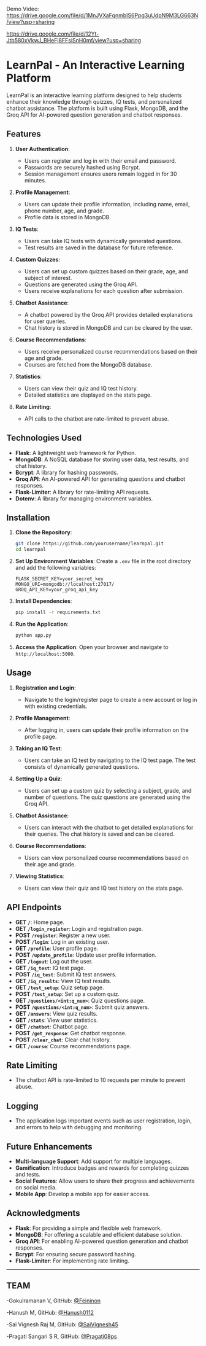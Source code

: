 Demo Video: 
https://drive.google.com/file/d/1MnJVXaFqnmbIS6Ppg3uUdpN9M3LG663N/view?usp=sharing 

https://drive.google.com/file/d/12Yt-Jtb580xVkwJ_BHeFj8FFsiSnH0mf/view?usp=sharing


# LearnPal - An Interactive Learning Platform

LearnPal is an interactive learning platform designed to help students enhance their knowledge through quizzes, IQ tests, and personalized chatbot assistance. The platform is built using Flask, MongoDB, and the Groq API for AI-powered question generation and chatbot responses.

## Features

1. **User Authentication**:
   - Users can register and log in with their email and password.
   - Passwords are securely hashed using Bcrypt.
   - Session management ensures users remain logged in for 30 minutes.

2. **Profile Management**:
   - Users can update their profile information, including name, email, phone number, age, and grade.
   - Profile data is stored in MongoDB.

3. **IQ Tests**:
   - Users can take IQ tests with dynamically generated questions.
   - Test results are saved in the database for future reference.

4. **Custom Quizzes**:
   - Users can set up custom quizzes based on their grade, age, and subject of interest.
   - Questions are generated using the Groq API.
   - Users receive explanations for each question after submission.

5. **Chatbot Assistance**:
   - A chatbot powered by the Groq API provides detailed explanations for user queries.
   - Chat history is stored in MongoDB and can be cleared by the user.

6. **Course Recommendations**:
   - Users receive personalized course recommendations based on their age and grade.
   - Courses are fetched from the MongoDB database.

7. **Statistics**:
   - Users can view their quiz and IQ test history.
   - Detailed statistics are displayed on the stats page.

8. **Rate Limiting**:
   - API calls to the chatbot are rate-limited to prevent abuse.

## Technologies Used

- **Flask**: A lightweight web framework for Python.
- **MongoDB**: A NoSQL database for storing user data, test results, and chat history.
- **Bcrypt**: A library for hashing passwords.
- **Groq API**: An AI-powered API for generating questions and chatbot responses.
- **Flask-Limiter**: A library for rate-limiting API requests.
- **Dotenv**: A library for managing environment variables.

## Installation

1. **Clone the Repository**:
   ```bash
   git clone https://github.com/yourusername/learnpal.git
   cd learnpal
   ```

2. **Set Up Environment Variables**:
   Create a `.env` file in the root directory and add the following variables:
   ```plaintext
   FLASK_SECRET_KEY=your_secret_key
   MONGO_URI=mongodb://localhost:27017/
   GROQ_API_KEY=your_groq_api_key
   ```

3. **Install Dependencies**:
   ```bash
   pip install -r requirements.txt
   ```

4. **Run the Application**:
   ```bash
   python app.py
   ```

5. **Access the Application**:
   Open your browser and navigate to `http://localhost:5000`.

## Usage

1. **Registration and Login**:
   - Navigate to the login/register page to create a new account or log in with existing credentials.

2. **Profile Management**:
   - After logging in, users can update their profile information on the profile page.

3. **Taking an IQ Test**:
   - Users can take an IQ test by navigating to the IQ test page. The test consists of dynamically generated questions.

4. **Setting Up a Quiz**:
   - Users can set up a custom quiz by selecting a subject, grade, and number of questions. The quiz questions are generated using the Groq API.

5. **Chatbot Assistance**:
   - Users can interact with the chatbot to get detailed explanations for their queries. The chat history is saved and can be cleared.

6. **Course Recommendations**:
   - Users can view personalized course recommendations based on their age and grade.

7. **Viewing Statistics**:
   - Users can view their quiz and IQ test history on the stats page.

## API Endpoints

- **GET `/`**: Home page.
- **GET `/login_register`**: Login and registration page.
- **POST `/register`**: Register a new user.
- **POST `/login`**: Log in an existing user.
- **GET `/profile`**: User profile page.
- **POST `/update_profile`**: Update user profile information.
- **GET `/logout`**: Log out the user.
- **GET `/iq_test`**: IQ test page.
- **POST `/iq_test`**: Submit IQ test answers.
- **GET `/iq_results`**: View IQ test results.
- **GET `/test_setup`**: Quiz setup page.
- **POST `/test_setup`**: Set up a custom quiz.
- **GET `/questions/<int:q_num>`**: Quiz questions page.
- **POST `/questions/<int:q_num>`**: Submit quiz answers.
- **GET `/answers`**: View quiz results.
- **GET `/stats`**: View user statistics.
- **GET `/chatbot`**: Chatbot page.
- **POST `/get_response`**: Get chatbot response.
- **POST `/clear_chat`**: Clear chat history.
- **GET `/course`**: Course recommendations page.

## Rate Limiting

- The chatbot API is rate-limited to 10 requests per minute to prevent abuse.

## Logging

- The application logs important events such as user registration, login, and errors to help with debugging and monitoring.

## Future Enhancements

- **Multi-language Support**: Add support for multiple languages.
- **Gamification**: Introduce badges and rewards for completing quizzes and tests.
- **Social Features**: Allow users to share their progress and achievements on social media.
- **Mobile App**: Develop a mobile app for easier access.

## Acknowledgments

- **Flask**: For providing a simple and flexible web framework.
- **MongoDB**: For offering a scalable and efficient database solution.
- **Groq API**: For enabling AI-powered question generation and chatbot responses.
- **Bcrypt**: For ensuring secure password hashing.
- **Flask-Limiter**: For implementing rate limiting.

---

## TEAM

-Gokulramanan V, 
 GitHub: [ @Feininon](https://github.com/Feininon)

 -Hanush M, 
 GitHub: [ @Hanush0112](https://github.com/Hanush0112)

-Sai Vignesh Raj M, 
 GitHub: [ @SaiVignesh45](https://github.com/SaiVignesh45)

 -Pragati Sangari S R, 
 GitHub: [ @Pragati08ps](https://github.com/Pragati08ps)




